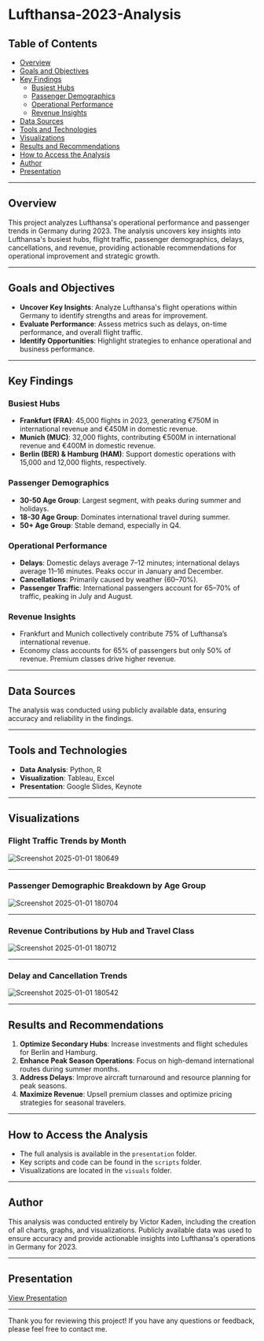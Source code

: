 # Lufthansa-2023-Analysis

## Table of Contents
- [Overview](#overview)
- [Goals and Objectives](#goals-and-objectives)
- [Key Findings](#key-findings)
  - [Busiest Hubs](#busiest-hubs)
  - [Passenger Demographics](#passenger-demographics)
  - [Operational Performance](#operational-performance)
  - [Revenue Insights](#revenue-insights)
- [Data Sources](#data-sources)
- [Tools and Technologies](#tools-and-technologies)
- [Visualizations](#visualizations)
- [Results and Recommendations](#results-and-recommendations)
- [How to Access the Analysis](#how-to-access-the-analysis)
- [Author](#author)
- [Presentation](#presentation)

---

## Overview
This project analyzes Lufthansa's operational performance and passenger trends in Germany during 2023. The analysis uncovers key insights into Lufthansa's busiest hubs, flight traffic, passenger demographics, delays, cancellations, and revenue, providing actionable recommendations for operational improvement and strategic growth.

---

## Goals and Objectives
- **Uncover Key Insights**: Analyze Lufthansa's flight operations within Germany to identify strengths and areas for improvement.
- **Evaluate Performance**: Assess metrics such as delays, on-time performance, and overall flight traffic.
- **Identify Opportunities**: Highlight strategies to enhance operational and business performance.

---

## Key Findings
### Busiest Hubs
- **Frankfurt (FRA)**: 45,000 flights in 2023, generating €750M in international revenue and €450M in domestic revenue.
- **Munich (MUC)**: 32,000 flights, contributing €500M in international revenue and €400M in domestic revenue.
- **Berlin (BER) & Hamburg (HAM)**: Support domestic operations with 15,000 and 12,000 flights, respectively.

### Passenger Demographics
- **30-50 Age Group**: Largest segment, with peaks during summer and holidays.
- **18-30 Age Group**: Dominates international travel during summer.
- **50+ Age Group**: Stable demand, especially in Q4.

### Operational Performance
- **Delays**: Domestic delays average 7–12 minutes; international delays average 11–16 minutes. Peaks occur in January and December.
- **Cancellations**: Primarily caused by weather (60–70%).
- **Passenger Traffic**: International passengers account for 65–70% of traffic, peaking in July and August.

### Revenue Insights
- Frankfurt and Munich collectively contribute 75% of Lufthansa’s international revenue.
- Economy class accounts for 65% of passengers but only 50% of revenue. Premium classes drive higher revenue.

---

## Data Sources
The analysis was conducted using publicly available data, ensuring accuracy and reliability in the findings.

---

## Tools and Technologies
- **Data Analysis**: Python, R
- **Visualization**: Tableau, Excel
- **Presentation**: Google Slides, Keynote

---

## Visualizations
### Flight Traffic Trends by Month
![Screenshot 2025-01-01 180649](https://github.com/user-attachments/assets/55233db3-153f-4ff6-8162-1f93285f1240)


---

### Passenger Demographic Breakdown by Age Group
![Screenshot 2025-01-01 180704](https://github.com/user-attachments/assets/94bad185-615b-455f-bdaa-279fcb358146)



---

### Revenue Contributions by Hub and Travel Class
![Screenshot 2025-01-01 180712](https://github.com/user-attachments/assets/e61eef9b-0435-4028-b227-bbc9b7133317)



---

### Delay and Cancellation Trends
![Screenshot 2025-01-01 180542](https://github.com/user-attachments/assets/0af37e95-7582-4b66-b294-2d7fbb342206)


---

## Results and Recommendations
1. **Optimize Secondary Hubs**: Increase investments and flight schedules for Berlin and Hamburg.
2. **Enhance Peak Season Operations**: Focus on high-demand international routes during summer months.
3. **Address Delays**: Improve aircraft turnaround and resource planning for peak seasons.
4. **Maximize Revenue**: Upsell premium classes and optimize pricing strategies for seasonal travelers.

---

## How to Access the Analysis
- The full analysis is available in the `presentation` folder.
- Key scripts and code can be found in the `scripts` folder.
- Visualizations are located in the `visuals` folder.

---

## Author
This analysis was conducted entirely by Victor Kaden, including the creation of all charts, graphs, and visualizations. Publicly available data was used to ensure accuracy and provide actionable insights into Lufthansa's operations in Germany for 2023.

---

## Presentation
[View Presentation](https://github.com/victorkaden/Lufthansa-2023-Analysis/blob/main/Presentation.pdf)

---

Thank you for reviewing this project! If you have any questions or feedback, please feel free to contact me.

